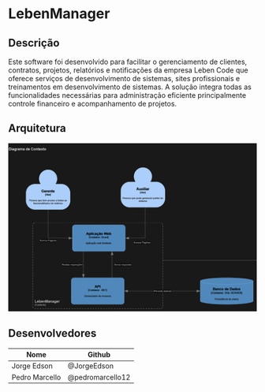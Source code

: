 # LebenManager
## Descrição
Este software foi desenvolvido para facilitar o gerenciamento de clientes, contratos, projetos, relatórios e notificações da empresa Leben Code que oferece serviços de desenvolvimento de sistemas, sites profissionais e treinamentos em desenvolvimento de sistemas. A solução integra todas as funcionalidades necessárias para administração eficiente principalmente controle financeiro e acompanhamento de projetos.
## Arquitetura
![Diagrama de Contexto](https://github.com/JorgeEdson/LebenManager/blob/master/diagrama%20de%20contexto.png)
## Desenvolvedores
| Nome | Github |
|----------|----------|
| Jorge Edson  | @JorgeEdson   |
| Pedro Marcello  | @pedromarcello12  |

